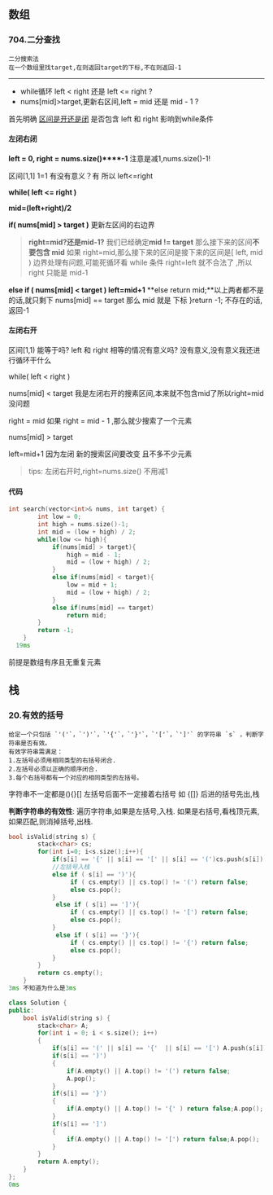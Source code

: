 ## 数组

### 704.二分查找

```
二分搜索法
在一个数组里找target,在则返回target的下标,不在则返回-1
```
---
- while循环 left < right 还是 left <= right ?
- nums[mid]>target,更新右区间,left = mid 还是 mid - 1 ?

首先明确 <u>区间是开还是闭</u> 是否包含 left 和 right  影响到while条件

#### 左闭右闭

**left = 0, right = nums.size()****-1** 注意是减1,nums.size()-1!

区间[1,1] 1=1 有没有意义？有 所以 left<=right

**while( left <= right )**

**mid=(left+right)/2**

**if( nums[mid] > target )** 更新左区间的右边界

> **right=mid?**还是**mid-1?** 我们已经确定**mid != target** 那么接下来的区间**不要包含 mid** 如果 right=mid,那么接下来的区间是接下来的区间是[ left, mid ) 边界处理有问题,可能死循环看 while  条件 right=left 就不合法了 ,所以 right 只能是 mid-1

**else if ( nums[mid] < target ) left=mid+1**
**else return mid;**以上两者都不是的话,就只剩下 nums[mid] == target 那么 mid 就是 下标
}return -1; 不存在的话,返回-1

#### 左闭右开

区间[1,1) 能等于吗? left 和 right 相等的情况有意义吗? 没有意义,没有意义我还进行循环干什么

while( left < right ) 

nums[mid] < target  我是左闭右开的搜素区间,本来就不包含mid了所以right=mid没问题

right = mid 如果 right = mid - 1 ,那么就少搜索了一个元素

nums[mid] > target 

left=mid+1 因为左闭 新的搜索区间要改变 且不多不少元素

> tips: 左闭右开时,right=nums.size() 不用减1

#### 代码

```c++
int search(vector<int>& nums, int target) {
        int low = 0;
        int high = nums.size()-1;
        int mid = (low + high) / 2;
        while(low <= high){
            if(nums[mid] > target){
                high = mid - 1;
                mid = (low + high) / 2;
            }
            else if(nums[mid] < target){
                low = mid + 1;
                mid = (low + high) / 2;
            }
            else if(nums[mid] == target)
                return mid;
        }
        return -1;
    }
  19ms
```

前提是数组有序且无重复元素

## 栈

### 20.有效的括号

```
给定一个只包括 `'('`，`')'`，`'{'`，`'}'`，`'['`，`']'` 的字符串 `s` ，判断字符串是否有效。
有效字符串需满足：
1.左括号必须用相同类型的右括号闭合.
2.左括号必须以正确的顺序闭合.
3.每个右括号都有一个对应的相同类型的左括号。
```

字符串不一定都是(){}[] 左括号后面不一定接着右括号 如 {[]} 
后进的括号先出,栈

**判断字符串的有效性**:
遍历字符串,如果是左括号,入栈.
如果是右括号,看栈顶元素,如果匹配,则消掉括号,出栈.

```c++
bool isValid(string s) {
        stack<char> cs;
        for(int i=0; i<s.size();i++){
            if(s[i] == '{' || s[i] == '[' || s[i] == '(')cs.push(s[i]);
            //左括号入栈
            else if ( s[i] == ')'){
                 if ( cs.empty() || cs.top() != '(') return false;
                 else cs.pop();
            }
             else if ( s[i] == ']'){
                 if ( cs.empty() || cs.top() != '[') return false;
                 else cs.pop();
            }
             else if ( s[i] == '}'){
                 if ( cs.empty() || cs.top() != '{') return false;
                 else cs.pop();
            }
        }
        return cs.empty();
    }
3ms 不知道为什么是3ms
```

```c++
class Solution {
public:
    bool isValid(string s) {
        stack<char> A;
        for(int i = 0; i < s.size(); i++)
        {
            if(s[i] == '(' || s[i] == '{'  || s[i] == '[') A.push(s[i]);
            if(s[i] == ')')
            {
                if(A.empty() || A.top() != '(') return false;
                A.pop();
            }
            if(s[i] == '}')
            {
                if(A.empty() || A.top() != '{' ) return false;A.pop();
            }
            if(s[i] == ']')
            {
                if(A.empty() || A.top() != '[') return false;A.pop();
            }
        }
        return A.empty();
    }
};
0ms
```

